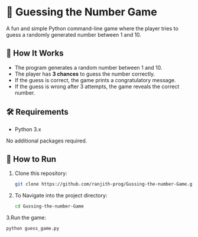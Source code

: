 # 🎯 Guessing the Number Game

A fun and simple Python command-line game where the player tries to guess a randomly generated number between 1 and 10.

## 🧠 How It Works

- The program generates a random number between 1 and 10.
- The player has **3 chances** to guess the number correctly.
- If the guess is correct, the game prints a congratulatory message.
- If the guess is wrong after 3 attempts, the game reveals the correct number.

## 🛠️ Requirements

- Python 3.x

No additional packages required.

## 🚀 How to Run

1. Clone this repository:
   ```bash
   git clone https://github.com/ranjith-prog/Gussing-the-number-Game.git
   
2. To Navigate into the project directory:
   ```bash
   cd Gussing-the-number-Game

3.Run the game:
  ```bash
python guess_game.py


